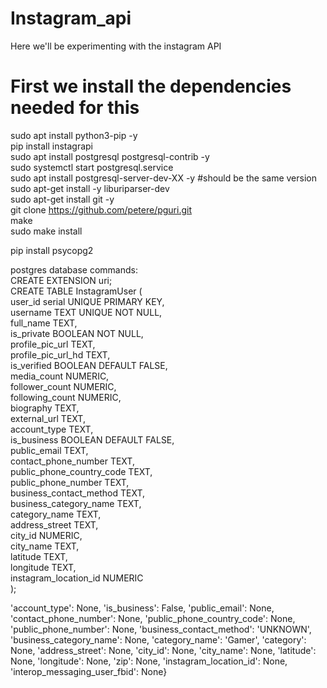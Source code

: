 # Instagram_api
Here we'll be experimenting with the instagram API

# First we install the dependencies needed for this
sudo apt install python3-pip -y <br>
pip install instagrapi<br> 
sudo apt install postgresql postgresql-contrib -y<br>
sudo systemctl start postgresql.service<br>
sudo apt install postgresql-server-dev-XX -y #should be the same version<br>
sudo apt-get install -y liburiparser-dev<br>
sudo apt-get install git -y<br>
git clone https://github.com/petere/pguri.git<br>
make<br>
sudo make install<br>


pip install psycopg2<br>



postgres database commands:<br>
CREATE EXTENSION uri;<br>
CREATE TABLE InstagramUser (<br>
	user_id serial UNIQUE PRIMARY KEY,<br>
	username TEXT  UNIQUE NOT NULL,<br>
	full_name TEXT,<br>
	is_private BOOLEAN NOT NULL,<br>
	profile_pic_url TEXT,<br>
	profile_pic_url_hd TEXT,<br>
	is_verified BOOLEAN DEFAULT FALSE,<br>
	media_count NUMERIC,<br>
	follower_count NUMERIC,<br>
	following_count NUMERIC,<br>
	biography TEXT,<br>
	external_url TEXT,<br>
	account_type TEXT,<br>
	is_business BOOLEAN DEFAULT FALSE,<br>
	public_email TEXT,<br>
	contact_phone_number TEXT,<br>
	public_phone_country_code TEXT,<br>
	public_phone_number TEXT,<br>
	business_contact_method TEXT,<br>
	business_category_name TEXT,<br>
	category_name TEXT,<br>
	address_street TEXT,<br>
	city_id NUMERIC,<br>
	city_name TEXT,<br>
	latitude TEXT,<br>
	longitude TEXT,<br>
	instagram_location_id NUMERIC<br>
);<br>

'account_type': None, 'is_business': False, 'public_email': None, 'contact_phone_number': None, 'public_phone_country_code': None, 'public_phone_number': None, 'business_contact_method': 'UNKNOWN', 'business_category_name': None, 'category_name': 'Gamer', 'category': None, 'address_street': None, 'city_id': None, 'city_name': None, 'latitude': None, 'longitude': None, 'zip': None, 'instagram_location_id': None, 'interop_messaging_user_fbid': None}<br>





